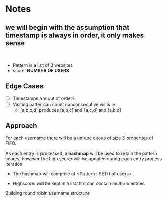 # Notes

## **we will begin with the assumption that timestamp is always in order, it only makes sense**

<br>

- Pattern is a list of 3 websites
- score: **NUMBER OF USERS**


## Edge Cases
- [ ] Timestamps are out of order?
- [ ] Visiting patter can count nonconsecutive visits ie
  - [a,b,c,d] produces [a,b,c] and [a,c,d] and [a,b,d]

## Approach

For each username there will be a unique queue of size 3 properties of FIFO.

As each entry is processed, a **hashmap** will be used to retain the pattern scores, however the high scorer will be updated during each entry process iteration
  - The hashmap will comprise of <Pattern : SET() of users>

- Highscore: will be kept in a list that can contain multiple entries



Building round robin username structure


